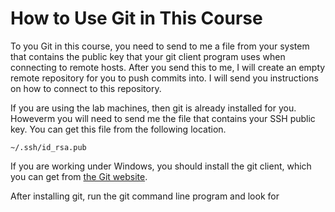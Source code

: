 # How to Use Git in This Course

To you Git in this course, you need to send to me
a file from your system that contains the public key
that your git client program uses when connecting to 
remote hosts.
After you send this to me, I will create an empty
remote repository for you to push commits into.
I will send you instructions on how to connect to
this repository.

If you are using the lab machines, then git is already installed for you.
Howeverm you will need to send me the file that contains your SSH public key.
You can get this file from the following location.

    ~/.ssh/id_rsa.pub

If you are working under Windows, you should install the git client,
which you can get from [the Git website](http://git-scm.com/).

After installing git, run the git command line program
and look for 


